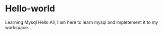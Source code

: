 # Hello-world
Learning Mysql
Hello All,
I am here to learn mysql and impletement it to my workspace.
